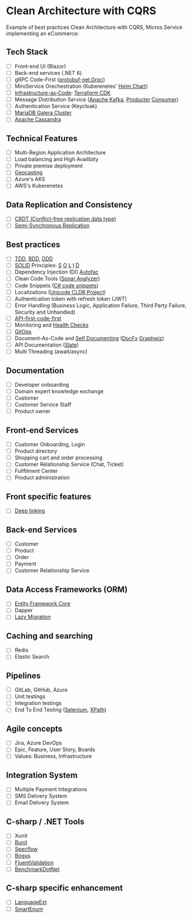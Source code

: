 # Clean Architecture with CQRS
Example of best practices Clean Architecture with CQRS, Micros Service implementing an eCommerce:

## Tech Stack
- [ ] Front-end UI (Blazor)
- [ ] Back-end services (.NET 6)
- [ ] gRPC Code-First ([protobuf-net.Grpc](https://protobuf-net.github.io/protobuf-net.Grpc/))
- [ ] MiroService Orechestration (Kuberenetes' [Helm Chart](https://helm.sh/))
- [ ] [Infrastructure-as-Code](https://en.wikipedia.org/wiki/Infrastructure_as_code): [Terraform CDK](https://github.com/hashicorp/terraform-cdk/blob/main/docs/getting-started/csharp.md)
- [ ] Message Distribution Service ([Apache Kafka](https://kafka.apache.org/), [Producter](https://github.com/confluentinc/confluent-kafka-dotnet/) [Consumer](https://github.com/criteo/kafka-sharp))
- [ ] Authentication Service (Keycloak)
- [ ] [MariaDB Galera Cluster](https://mariadb.com/kb/en/what-is-mariadb-galera-cluster/)
- [ ] [Apache Cassandra](https://cassandra.apache.org/_/index.html)

## Technical Features
- [ ] Multi-Region Application Architecture
- [ ] Load balancing and High Availibity 
- [ ] Private premise deployment
- [ ] [Geocasting](https://en.wikipedia.org/wiki/Geocast)
- [ ] Azure's AKS
- [ ] AWS's Kuberenetes

## Data Replication and Consistency
- [ ] [CRDT (Conflict-free replication data type)](https://en.wikipedia.org/wiki/Conflict-free_replicated_data_type)
- [ ] [Semi-Synchronous Replication](https://dev.mysql.com/doc/refman/5.7/en/replication-semisync.html)

## Best practices
- [ ] [TDD](https://en.wikipedia.org/wiki/Test-driven_development), [BDD](https://en.wikipedia.org/wiki/Behavior-driven_development), [DDD](https://en.wikipedia.org/wiki/Domain-driven_design)
- [ ] [SOLID](https://en.wikipedia.org/wiki/SOLID) Principles: [S](https://en.wikipedia.org/wiki/Single-responsibility_principle) [O](https://en.wikipedia.org/wiki/Open%E2%80%93closed_principle) [L](https://en.wikipedia.org/wiki/Liskov_substitution_principle) [I](https://en.wikipedia.org/wiki/Interface_segregation_principle) [D](https://en.wikipedia.org/wiki/Dependency_inversion_principle)
- [ ] Dependency Injection (DI) [Autofac](https://autofac.org/)
- [ ] Clean Code Tools ([Sonar Analyzer](https://www.nuget.org/packages/SonarAnalyzer.CSharp/))
- [ ] Code Snippets ([C# code snippets](https://docs.microsoft.com/en-us/visualstudio/ide/visual-csharp-code-snippets?view=vs-2022))
- [ ] Localizaitons ([Unicode CLDR Project](https://cldr.unicode.org/))
- [ ] Authentication token with refresh token (JWT)
- [ ] Error Handling (Business Logic, Application Failure, Third Party Failure, Security and Unhandled)
- [ ] [API-first-code-first](https://swagger.io/resources/articles/adopting-an-api-first-approach/#:~:text=An%20API%2Dfirst%20approach%20means,be%20consumed%20by%20client%20applications.)
- [ ] Monitoring and [Health Checks](https://docs.microsoft.com/en-us/aspnet/core/host-and-deploy/health-checks?view=aspnetcore-6.0)
- [ ] [GitOps](https://www.gitops.tech/)
- [ ] Document-As-Code and [Self Documenting](https://en.wikipedia.org/wiki/Self-documenting_code) ([DocFx](https://dotnet.github.io/docfx/) [Graphwiz](http://www.graphviz.org/))
- [ ] API Documentation ([Slate](https://github.com/slatedocs/slate))
- [ ] Multi Threading (await/async)

## Documentation
- [ ] Developer onboarding
- [ ] Domain expert knowledge exchange
- [ ] Customer
- [ ] Customer Service Staff
- [ ] Product owner

## Front-end Services
- [ ] Customer Onboarding, Login
- [ ] Product directory
- [ ] Shopping cart and order processing
- [ ] Customer Relationship Service (Chat, Ticket)
- [ ] Fullfilment Center
- [ ] Product administration

## Front specific features
- [ ] [Deep linking](https://en.wikipedia.org/wiki/Mobile_deep_linking)

## Back-end Services
- [ ] Customer
- [ ] Product
- [ ] Order
- [ ] Payment
- [ ] Customer Relationship Service

## Data Access Frameworks (ORM)
- [ ] [Entity Framework Core](https://docs.microsoft.com/en-us/ef/core/what-is-new/ef-core-6.0/plan)
- [ ] Dapper
- [ ] [Lazy Migration](https://github.com/kennethklee/mongoose-rolling-migration)

## Caching and searching
- [ ] Redis
- [ ] Elastic Search

## Pipelines
- [ ] GitLab, GitHub, Azure
- [ ] Unit testings
- [ ] Integration testings
- [ ] End To End Testing ([Selenium](https://www.selenium.dev/), [XPath](https://en.wikipedia.org/wiki/XPath))

## Agile concepts
- [ ] Jira, Azure DevOps
- [ ] Epic, Feature, User Story, Boards
- [ ] Values: Business, Infrastructure

## Integration System
- [ ] Multiple Payment Integrations
- [ ] SMS Delivery System
- [ ] Email Delivery System

## C-sharp / .NET Tools
- [ ] Xunit
- [ ] [Bunit](https://github.com/bUnit-dev/bUnit)
- [ ] [Specflow](https://github.com/SpecFlowOSS/SpecFlow)
- [ ] [Bogus](https://github.com/bchavez/Bogus)
- [ ] [FluentValidation](https://fluentvalidation.net/)
- [ ] [BenchmarkDotNet](https://github.com/dotnet/BenchmarkDotNet)

## C-sharp specific enhancement
- [ ] [LanguageExt](https://github.com/louthy/language-ext)
- [ ] [SmartEnum](https://github.com/ardalis/SmartEnum)
